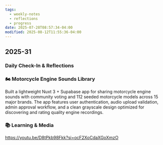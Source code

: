 ```yaml
---
tags:
  - weekly-notes
  - reflections
  - progress
date: 2025-07-28T08:57:34-04:00
modified: 2025-08-12T11:55:36-04:00
---
```

## 2025-31
###  Daily Check-In & Reflections

### 🏍 Motorcycle Engine Sounds Library

Built a lightweight Nuxt 3 + Supabase app for sharing motorcycle engine sounds with community voting and 112 seeded motorcycle models across 15 major brands. The app features user authentication, audio upload validation, admin approval workflow, and a clean grayscale design optimized for discovering and rating quality engine recordings.

### 📚 Learning & Media
<!-- Books, articles, movies, TV shows, podcasts consumed -->

<https://youtu.be/D8tPkb98Fkk?si=ocF2XoCdaXGoXmzO>